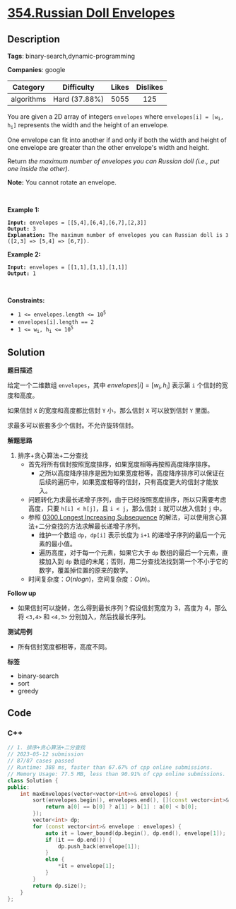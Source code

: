 # [354.Russian Doll Envelopes](https://leetcode.com/problems/russian-doll-envelopes/description/)

## Description

**Tags**: binary-search,dynamic-programming

**Companies**: google

|  Category  |  Difficulty   | Likes | Dislikes |
| :--------: | :-----------: | :---: | :------: |
| algorithms | Hard (37.88%) | 5055  |   125    |

<p>You are given a 2D array of integers <code>envelopes</code> where <code>envelopes[i] = [w<sub>i</sub>, h<sub>i</sub>]</code> represents the width and the height of an envelope.</p>

<p>One envelope can fit into another if and only if both the width and height of one envelope are greater than the other envelope&#39;s width and height.</p>

<p>Return <em>the maximum number of envelopes you can Russian doll (i.e., put one inside the other)</em>.</p>

<p><strong>Note:</strong> You cannot rotate an envelope.</p>

<p>&nbsp;</p>
<p><strong class="example">Example 1:</strong></p>

<pre><code><strong>Input:</strong> envelopes = [[5,4],[6,4],[6,7],[2,3]]
<strong>Output:</strong> 3
<strong>Explanation:</strong> The maximum number of envelopes you can Russian doll is <code>3</code> ([2,3] =&gt; [5,4] =&gt; [6,7]).</code></pre>

<p><strong class="example">Example 2:</strong></p>

<pre><code><strong>Input:</strong> envelopes = [[1,1],[1,1],[1,1]]
<strong>Output:</strong> 1</code></pre>

<p>&nbsp;</p>
<p><strong>Constraints:</strong></p>

<ul>
  <li><code>1 &lt;= envelopes.length &lt;= 10<sup>5</sup></code></li>
  <li><code>envelopes[i].length == 2</code></li>
  <li><code>1 &lt;= w<sub>i</sub>, h<sub>i</sub> &lt;= 10<sup>5</sup></code></li>
</ul>

## Solution

**题目描述**

给定一个二维数组 `envelopes`，其中 $envelopes[i] = [w_i, h_i]$ 表示第 `i` 个信封的宽度和高度。

如果信封 `X` 的宽度和高度都比信封 `Y` 小，那么信封 `X` 可以放到信封 `Y` 里面。

求最多可以嵌套多少个信封。不允许旋转信封。

**解题思路**

1. 排序+贪心算法+二分查找
   - 首先将所有信封按照宽度排序，如果宽度相等再按照高度降序排序。
     - 之所以高度降序排序是因为如果宽度相等，高度降序排序可以保证在后续的遍历中，如果宽度相等的信封，只有高度更大的信封才能放入。
   - 问题转化为求最长递增子序列，由于已经按照宽度排序，所以只需要考虑高度，只要 `h[i] < h[j]`，且 `i < j`，那么信封 `i` 就可以放入信封 `j` 中。
   - 参照 [0300.Longest Increasing Subsequence](0300.longest-increasing-subsequence.md) 的解法，可以使用贪心算法+二分查找的方法求解最长递增子序列。
     - 维护一个数组 `dp`，`dp[i]` 表示长度为 `i+1` 的递增子序列的最后一个元素的最小值。
     - 遍历高度，对于每一个元素，如果它大于 `dp` 数组的最后一个元素，直接加入到 `dp` 数组的末尾；否则，用二分查找法找到第一个不小于它的数字，覆盖掉位置的原来的数字。
   - 时间复杂度：$O(nlogn)$，空间复杂度：$O(n)$。

**Follow up**

- 如果信封可以旋转，怎么得到最长序列？假设信封宽度为 3，高度为 4，那么将 `<3,4>` 和 `<4,3>` 分别加入，然后找最长序列。

**测试用例**

- 所有信封宽度都相等，高度不同。

**标签**

- binary-search
- sort
- greedy

<!-- code start -->
## Code

### C++

```cpp
// 1. 排序+贪心算法+二分查找
// 2023-05-12 submission
// 87/87 cases passed
// Runtime: 388 ms, faster than 67.67% of cpp online submissions.
// Memory Usage: 77.5 MB, less than 90.91% of cpp online submissions.
class Solution {
public:
    int maxEnvelopes(vector<vector<int>>& envelopes) {
        sort(envelopes.begin(), envelopes.end(), [](const vector<int>& a, const vector<int>& b) {
            return a[0] == b[0] ? a[1] > b[1] : a[0] < b[0];
        });
        vector<int> dp;
        for (const vector<int>& envelope : envelopes) {
            auto it = lower_bound(dp.begin(), dp.end(), envelope[1]);
            if (it == dp.end()) {
                dp.push_back(envelope[1]);
            }
            else {
                *it = envelope[1];
            }
        }
        return dp.size();
    }
};
```

<!-- code end -->
